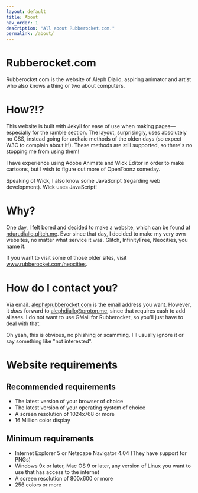 ```yaml
---
layout: default
title: About
nav_order: 1
description: "All about Rubberocket.com."
permalink: /about/
---
```


# Rubberocket.com
Rubberocket.com is the website of Aleph Diallo, aspiring animator and artist who also knows a thing or two about computers.

# How?!?
This website is built with Jekyll for ease of use when making pages&mdash;especially for the ramble section. The layout, surprisingly, uses absolutely no CSS, instead going for archaic methods of the olden days (so expect W3C to complain about it!). These methods are still supported, so there's no stopping me from using them!

I have experience using Adobe Animate and Wick Editor in order to make cartoons, but I wish to figure out more of OpenToonz someday.

Speaking of Wick, I also know some JavaScript (regarding web development). Wick uses JavaScript!

# Why?
One day, I felt bored and decided to make a website, which can be found at <a href="https://ndurudiallo.glitch.me">ndurudiallo.glitch.me</a>. Ever since that day, I decided to make my very own websites, no matter what service it was. Glitch, InfinityFree, Neocities, you name it.

If you want to visit some of those older sites, visit <a href="/neocities/">www.rubberocket.com/neocities</a>.

# How do I contact you?
Via email. <a href="mailto:aleph@rubberocket.com">aleph@rubberocket.com</a> is the email address you want. However, it <em>does</em> forward to <a href="mailto:alephdiallo@proton.me">alephdiallo@proton.me</a>, since that requires cash to add aliases. I do not want to use GMail for Rubberocket, so you'll just have to deal with that.

Oh yeah, this is obvious, no phishing or scamming. I'll usually ignore it or say something like "not interested".

# Website requirements

## Recommended requirements
<ul>
<li>The latest version of your browser of choice</li>
<li>The latest version of your operating system of choice</li>
<li>A screen resolution of 1024x768 or more</li>
<li>16 Million color display</li>
</ul>

## Minimum requirements
<ul>
<li>Internet Explorer 5 or Netscape Navigator 4.04 (They have support for PNGs)</li>
<li>Windows 9x or later, Mac OS 9 or later, any version of Linux you want to use that has access to the internet</li> 
<li>A screen resolution of 800x600 or more</li>
<li>256 colors or more</li>
</ul>
